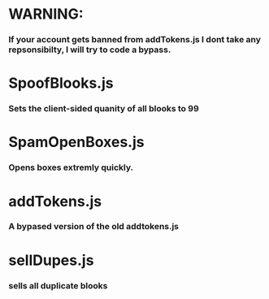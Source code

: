 # WARNING:
### If your account gets banned from addTokens.js I dont take any repsonsibilty, I will try to code a bypass.
<!--
# GUI.js
### a alert() based GUI for blacket (incase copying a bunch of scripts is to annoying for you.)
-->
# SpoofBlooks.js
### Sets the client-sided quanity of all blooks to 99
# SpamOpenBoxes.js
### Opens boxes extremly quickly.
# addTokens.js
### A bypased version of the old addtokens.js
# sellDupes.js
### sells all duplicate blooks
